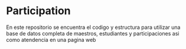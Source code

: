 # Participation
En este repositorio se encuentra el codigo y estructura para utilizar una base de datos completa de maestros, estudiantes y participaciones asi como atendencia en una pagina web 

